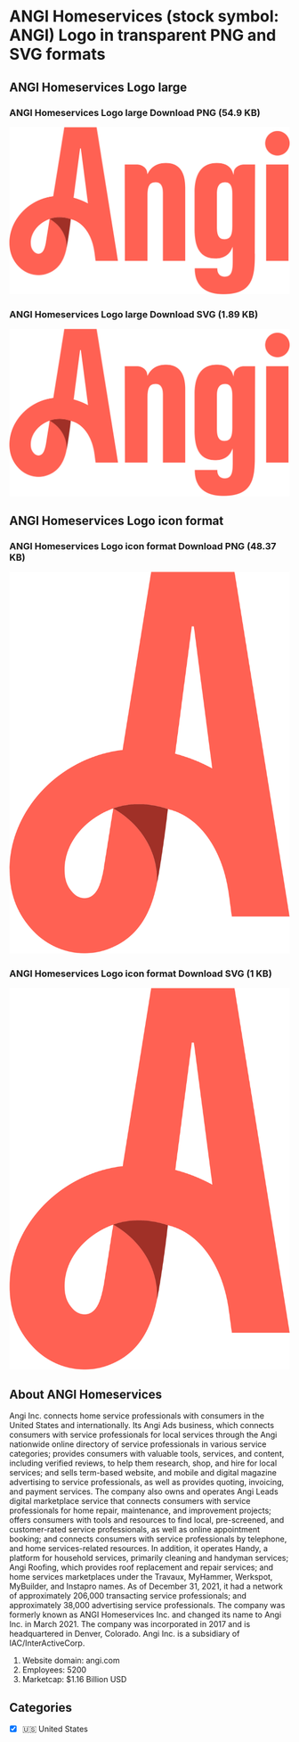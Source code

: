# ANGI Homeservices (stock symbol: ANGI) Logo in transparent PNG and SVG formats

## ANGI Homeservices Logo large

### ANGI Homeservices Logo large Download PNG (54.9 KB)

![ANGI Homeservices Logo large Download PNG (54.9 KB)](/img/orig/ANGI_BIG-51d91265.png)

### ANGI Homeservices Logo large Download SVG (1.89 KB)

![ANGI Homeservices Logo large Download SVG (1.89 KB)](/img/orig/ANGI_BIG-dcce1255.svg)

## ANGI Homeservices Logo icon format

### ANGI Homeservices Logo icon format Download PNG (48.37 KB)

![ANGI Homeservices Logo icon format Download PNG (48.37 KB)](/img/orig/ANGI-10fb103e.png)

### ANGI Homeservices Logo icon format Download SVG (1 KB)

![ANGI Homeservices Logo icon format Download SVG (1 KB)](/img/orig/ANGI-6b1008a4.svg)

## About ANGI Homeservices

Angi Inc. connects home service professionals with consumers in the United States and internationally. Its Angi Ads business, which connects consumers with service professionals for local services through the Angi nationwide online directory of service professionals in various service categories; provides consumers with valuable tools, services, and content, including verified reviews, to help them research, shop, and hire for local services; and sells term-based website, and mobile and digital magazine advertising to service professionals, as well as provides quoting, invoicing, and payment services. The company also owns and operates Angi Leads digital marketplace service that connects consumers with service professionals for home repair, maintenance, and improvement projects; offers consumers with tools and resources to find local, pre-screened, and customer-rated service professionals, as well as online appointment booking; and connects consumers with service professionals by telephone, and home services-related resources. In addition, it operates Handy, a platform for household services, primarily cleaning and handyman services; Angi Roofing, which provides roof replacement and repair services; and home services marketplaces under the Travaux, MyHammer, Werkspot, MyBuilder, and Instapro names. As of December 31, 2021, it had a network of approximately 206,000 transacting service professionals; and approximately 38,000 advertising service professionals. The company was formerly known as ANGI Homeservices Inc. and changed its name to Angi Inc. in March 2021. The company was incorporated in 2017 and is headquartered in Denver, Colorado. Angi Inc. is a subsidiary of IAC/InterActiveCorp.

1. Website domain: angi.com
2. Employees: 5200
3. Marketcap: $1.16 Billion USD


## Categories
- [x] 🇺🇸 United States
